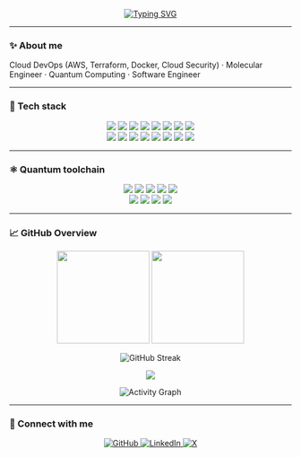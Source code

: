 <!-- Profile README for adrianalola -->

<p align="center">
  <a href="https://github.com/adrianalola">
    <img
      src="https://readme-typing-svg.demolab.com?font=Fira+Code&size=36&pause=900&color=7CFC00&center=true&vCenter=true&width=900&lines=$+Hi%2C+I'm+Adriana+%3A);Cloud+DevOps+Engineer;AWS+%7C+Terraform+%7C+Docker+%7C+Cloud+Security;Molecular+Engineer+%7C+Quantum+Computing;Software+Engineer+%7C+Pythonista"
      alt="Typing SVG"
    />
  </a>
</p>

---

### ✨ About me
Cloud DevOps (AWS, Terraform, Docker, Cloud Security) · Molecular Engineer · Quantum Computing · Software Engineer

---

### 🧰 Tech stack
<p align="center">
  <!-- Core tech -->
  <img src="https://img.shields.io/badge/Python-3776AB?logo=python&logoColor=white&style=for-the-badge" />
  <img src="https://img.shields.io/badge/HTML5-E34F26?logo=html5&logoColor=white&style=for-the-badge" />
  <img src="https://img.shields.io/badge/CSS3-1572B6?logo=css3&logoColor=white&style=for-the-badge" />
  <img src="https://img.shields.io/badge/SQL-4169E1?logo=postgresql&logoColor=white&style=for-the-badge" />
  <img src="https://img.shields.io/badge/Terraform-844FBA?logo=terraform&logoColor=white&style=for-the-badge" />
  <img src="https://img.shields.io/badge/Docker-2496ED?logo=docker&logoColor=white&style=for-the-badge" />
  <img src="https://img.shields.io/badge/AWS-232F3E?logo=amazon-aws&logoColor=white&style=for-the-badge" />
  <img src="https://img.shields.io/badge/Q%23-512BD4?logo=dotnet&logoColor=white&style=for-the-badge" />
  <br/>
  <!-- Extra dev tools -->
  <img src="https://img.shields.io/badge/Git-F05032?logo=git&logoColor=white&style=for-the-badge" />
  <img src="https://img.shields.io/badge/PostgreSQL-4169E1?logo=postgresql&logoColor=white&style=for-the-badge" />
  <img src="https://img.shields.io/badge/Visual%20Studio%20Code-007ACC?logo=visual-studio-code&logoColor=white&style=for-the-badge" />
  <img src="https://img.shields.io/badge/Linux-FCC624?logo=linux&logoColor=black&style=for-the-badge" />
  <img src="https://img.shields.io/badge/Ubuntu-E95420?logo=ubuntu&logoColor=white&style=for-the-badge" />
  <img src="https://img.shields.io/badge/Debian-A81D33?logo=debian&logoColor=white&style=for-the-badge" />
  <img src="https://img.shields.io/badge/Node.js-339933?logo=node.js&logoColor=white&style=for-the-badge" />
  <img src="https://img.shields.io/badge/GitHub%20Actions-2088FF?logo=github-actions&logoColor=white&style=for-the-badge" />
</p>

---

### ⚛️ Quantum toolchain
<p align="center">
  <img src="https://img.shields.io/badge/Qiskit-6929C4?logo=qiskit&logoColor=white&style=for-the-badge" />
  <img src="https://img.shields.io/badge/Q%23-512BD4?logo=dotnet&logoColor=white&style=for-the-badge" />
  <img src="https://img.shields.io/badge/IBM%20Quantum-052FAD?logo=ibm&logoColor=white&style=for-the-badge" />
  <img src="https://img.shields.io/badge/Jupyter-F37626?logo=jupyter&logoColor=white&style=for-the-badge" />
  <img src="https://img.shields.io/badge/Cirq-4285F4?style=for-the-badge" />
  <br/>
  <img src="https://img.shields.io/badge/PennyLane-FF006E?style=for-the-badge" />
  <img src="https://img.shields.io/badge/Microsoft%20Azure-0078D4?logo=microsoft-azure&logoColor=white&style=for-the-badge" />
  <img src="https://img.shields.io/badge/Azure%20Quantum-114582?style=for-the-badge" />
  <img src="https://img.shields.io/badge/GitHub%20Codespaces-24292F?logo=github&logoColor=white&style=for-the-badge" />
</p>

---

### 📈 GitHub Overview
<p align="center">
  <img height="165" src="https://github-readme-stats.vercel.app/api?username=adrianalola&show_icons=true&theme=radical" />
  <img height="165" src="https://github-readme-stats.vercel.app/api/top-langs/?username=adrianalola&layout=compact&theme=radical&langs_count=8" />
</p>

<p align="center">
  <img src="https://streak-stats.demolab.com?user=adrianalola&theme=radical" alt="GitHub Streak" />
</p>

<p align="center">
  <img src="https://github-profile-trophy.vercel.app/?username=adrianalola&theme=radical&no-frame=true&no-bg=true&margin-w=12" />
</p>

<p align="center">
  <img src="https://github-readme-activity-graph.vercel.app/graph?username=adrianalola&theme=radical" alt="Activity Graph" />
</p>

---


### 🤝 Connect with me
<p align="center">
  <a href="https://github.com/adrianalola">
    <img alt="GitHub" src="https://img.shields.io/badge/GitHub-181717?logo=github&logoColor=white&style=for-the-badge">
  </a>
  <a href="https://www.linkedin.com/in/adriana-martinez-ramos">
    <img alt="LinkedIn" src="https://img.shields.io/badge/LinkedIn-0A66C2?logo=linkedin&logoColor=white&style=for-the-badge">
  </a>
  <a href="https://x.com">
    <img alt="X" src="https://img.shields.io/badge/X-000000?logo=x&logoColor=white&style=for-the-badge">
  </a>
</p>

